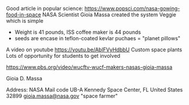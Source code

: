 Good article in popular science: https://www.popsci.com/nasa-gowing-food-in-space
NASA Scientist Gioia Massa created the system Veggie which is simple
* Weight is 41 pounds, ISS coffee maker is 44 pounds
* seeds are encase in teflon-coated kevlar puchaes = "planet pillows"

A video on youtube https://youtu.be/AblFVyHdbbU
Custom space plants
Lots of opportunity for students to get involved

https://www.pbs.org/video/wucftv-wucf-makers-nasas-gioia-massa

Gioia D. Massa

Address:
NASA Mail code UB-A
Kennedy Space Center, FL United States 32899
gioia.massa@nasa.gov 
"space farmer"

